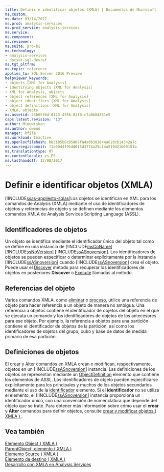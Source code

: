 ```yaml
---
title: Definir e identificar objetos (XMLA) | Documentos de Microsoft
ms.custom: 
ms.date: 03/14/2017
ms.prod: analysis-services
ms.prod_service: analysis-services
ms.service: 
ms.component: 
ms.reviewer: 
ms.suite: pro-bi
ms.technology:
- analysis-services
- docset-sql-devref
ms.tgt_pltfrm: 
ms.topic: reference
applies_to: SQL Server 2016 Preview
helpviewer_keywords:
- objects [XML for Analysis]
- identifying objects [XML for Analysis]
- XML for Analysis, objects
- object references [XML for Analysis]
- object identifiers [XML for Analysis]
- object definitions [XML for Analysis]
- XMLA, objects
ms.assetid: 43b65f6d-0123-4556-81f0-c7a0b84361e5
caps.latest.revision: "13"
author: Minewiskan
ms.author: owend
manager: kfile
ms.workload: Inactive
ms.openlocfilehash: bb3185b6c95807fa4adb383844a62dcb14342a7c
ms.sourcegitcommit: f1a6944f95dd015d3774a25c14a919421b09151b
ms.translationtype: MT
ms.contentlocale: es-ES
ms.lasthandoff: 12/08/2017
---
```

# <a name="defining-and-identifying-objects-xmla"></a>Definir e identificar objetos (XMLA)
[!INCLUDE[ssas-appliesto-sqlas](../../includes/ssas-appliesto-sqlas.md)]Los objetos se identifican en XML para los comandos de Analysis (XMLA) mediante el uso de identificadores de objetos y referencias de objeto y se definen mediante los elementos comandos XMLA de Analysis Services Scripting Language (ASSL).  
  
## <a name="object-identifiers"></a>Identificadores de objetos  
 Un objeto se identifica mediante el identificador único del objeto tal como se define en una instancia de [!INCLUDE[msCoName](../../includes/msconame-md.md)] [!INCLUDE[ssNoVersion](../../includes/ssnoversion-md.md)] [!INCLUDE[ssASnoversion](../../includes/ssasnoversion-md.md)]. Los identificadores de objetos se pueden especificar o determinar explícitamente por la instancia [!INCLUDE[ssASnoversion](../../includes/ssasnoversion-md.md)] cuando [!INCLUDE[ssASnoversion](../../includes/ssasnoversion-md.md)] crea el objeto. Puede usar el [Discover](../../analysis-services/xmla/xml-elements-methods-discover.md) método para recuperar los identificadores de objetos en posteriores **Discover** o [Execute](../../analysis-services/xmla/xml-elements-methods-execute.md) llamadas al método.  
  
## <a name="object-references"></a>Referencias del objeto  
 Varios comandos XMLA, como [eliminar](../../analysis-services/xmla/xml-elements-commands/delete-element-xmla.md) o [proceso](../../analysis-services/xmla/xml-elements-commands/process-element-xmla.md), utilice una referencia de objeto para hacer referencia a un objeto de manera no ambigua. Una referencia a objetos contiene el identificador de objetos del objeto en el que se ejecuta un comando y los identificadores de objetos de los antecesores para ese objeto. Por ejemplo, la referencia a objetos para una partición contiene el identificador de objetos de la partición, así como los identificadores de objetos del grupo, cubo y base de datos de medida primario de esa partición.  
  
## <a name="object-definitions"></a>Definiciones de objetos  
 El [crear](../../analysis-services/xmla/xml-elements-commands/create-element-xmla.md) y [Alter](../../analysis-services/xmla/xml-elements-commands/alter-element-xmla.md) comandos en XMLA crean o modifican, respectivamente, objetos en un [!INCLUDE[ssASnoversion](../../includes/ssasnoversion-md.md)] instancia. Las definiciones de los objetos se representan mediante un [ObjectDefinition](../../analysis-services/xmla/xml-elements-properties/objectdefinition-element-xmla.md) elemento que contiene los elementos de ASSL. Los identificadores de objeto pueden especificarse explícitamente para los principales y muchos de los objetos secundarios mediante el uso de la [identificador](../../analysis-services/xmla/xml-elements-properties/id-element-xmla.md) elemento. Si el **identificador** no se utiliza el elemento, el [!INCLUDE[ssASnoversion](../../includes/ssasnoversion-md.md)] instancia proporciona un identificador único, con una convención de nomenclatura que depende del objeto que se trate. Para obtener más información sobre cómo usar el **crear** y **Alter** comandos para definir objetos, consulte [crear y modificar objetos &#40; XMLA &#41; ](../../analysis-services/multidimensional-models-scripting-language-assl-xmla/creating-and-altering-objects-xmla.md).  
  
## <a name="see-also"></a>Vea también  
 [Elemento Object &#40; XMLA &#41;](../../analysis-services/xmla/xml-elements-properties/object-element-xmla.md)   
 [ParentObject, elemento &#40; XMLA &#41;](../../analysis-services/xmla/xml-elements-properties/parentobject-element-xmla.md)   
 [Elemento Source &#40; XMLA &#41;](../../analysis-services/xmla/xml-elements-properties/source-element-xmla.md)   
 [Elemento de destino &#40; XMLA &#41;](../../analysis-services/xmla/xml-elements-properties/target-element-xmla.md)   
 [Desarrollo con XMLA en Analysis Services](../../analysis-services/multidimensional-models-scripting-language-assl-xmla/developing-with-xmla-in-analysis-services.md)  
  
  

